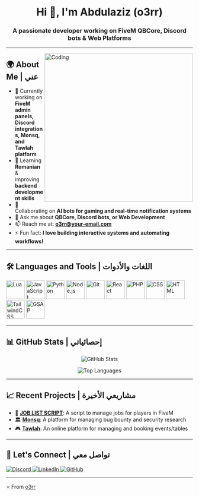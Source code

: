 <h1 align="center">Hi 👋, I'm Abdulaziz (o3rr)</h1>
<h3 align="center">A passionate developer working on FiveM QBCore, Discord bots & Web Platforms</h3>

---

<img align="right" alt="Coding" width="400" src="https://media.giphy.com/media/qgQUggAC3Pfv687qPC/giphy.gif">

## 🌍 About Me | عني

- 🔭 Currently working on **FiveM admin panels, Discord integrations, Monsq, and Tawlah platform**  
- 🌱 Learning **Romanian** & improving **backend development skills**  
- 👯 Collaborating on **AI bots for gaming and real-time notification systems**  
- 💬 Ask me about **QBCore, Discord bots, or Web Development**  
- 📫 Reach me at: **o3rr@your-email.com**  
- ⚡ Fun fact: **I love building interactive systems and automating workflows!**

---

## 🛠️ Languages and Tools | اللغات والأدوات
<p align="left">
  <img src="https://cdn.jsdelivr.net/gh/devicons/devicon/icons/lua/lua-original.svg" alt="Lua" width="50" height="50"/>
  <img src="https://cdn.jsdelivr.net/gh/devicons/devicon/icons/javascript/javascript-original.svg" alt="JavaScript" width="50" height="50"/>
  <img src="https://cdn.jsdelivr.net/gh/devicons/devicon/icons/python/python-original.svg" alt="Python" width="50" height="50"/>
  <img src="https://cdn.jsdelivr.net/gh/devicons/devicon/icons/nodejs/nodejs-original.svg" alt="Node.js" width="50" height="50"/>
  <img src="https://cdn.jsdelivr.net/gh/devicons/devicon/icons/git/git-original.svg" alt="Git" width="50" height="50"/>
  <img src="https://cdn.jsdelivr.net/gh/devicons/devicon/icons/react/react-original.svg" alt="React" width="50" height="50"/>
  <img src="https://cdn.jsdelivr.net/gh/devicons/devicon/icons/php/php-original.svg" alt="PHP" width="50" height="50"/>
  <img src="https://cdn.jsdelivr.net/gh/devicons/devicon/icons/css3/css3-original.svg" alt="CSS" width="50" height="50"/>
  <img src="https://cdn.jsdelivr.net/gh/devicons/devicon/icons/html5/html5-original.svg" alt="HTML" width="50" height="50"/>
  <img src="https://cdn.jsdelivr.net/gh/devicons/devicon/icons/tailwindcss/tailwindcss-plain.svg" alt="TailwindCSS" width="50" height="50"/>
  <img src="https://cdn.jsdelivr.net/gh/devicons/devicon/icons/gsap/gsap-original.svg" alt="GSAP" width="50" height="50"/>
</p>

---

## 📊 GitHub Stats | إحصائياتي
<p align="center">
  <img src="https://github-readme-stats.vercel.app/api?username=o3rr&show_icons=true&theme=tokyonight" alt="GitHub Stats" />
</p>
<p align="center">
  <img src="https://github-readme-stats.vercel.app/api/top-langs/?username=o3rr&layout=compact&theme=tokyonight" alt="Top Languages" />
</p>

---

## 📈 Recent Projects | مشاريعي الأخيرة
- 🚀 **[JOB LIST SCRIPT](https://github.com/o3rr/qb-joblist)**: A script to manage jobs for players in FiveM  
- 🏛 **[Monsq](https://mounsq-re.vercel.app)**: A platform for managing bug bounty and security research  
- 🎮 **[Tawlah](https://www.tawlah.site)**: An online platform for managing and booking events/tables  

---

## 🔗 Let's Connect | تواصل معي
<p align="left">
  <a href="https://discord.gg/your-server-link" target="_blank">
    <img src="https://img.shields.io/badge/Discord-7289DA?logo=discord&logoColor=white" alt="Discord"/>
  </a>
  <a href="https://www.linkedin.com/in/your-linkedin" target="_blank">
    <img src="https://img.shields.io/badge/LinkedIn-0077B5?logo=linkedin&logoColor=white" alt="LinkedIn"/>
  </a>
  <a href="https://github.com/o3rr" target="_blank">
    <img src="https://img.shields.io/badge/GitHub-333333?logo=github&logoColor=white" alt="GitHub"/>
  </a>
</p>

---

⭐️ From [o3rr](https://github.com/o3rr)
